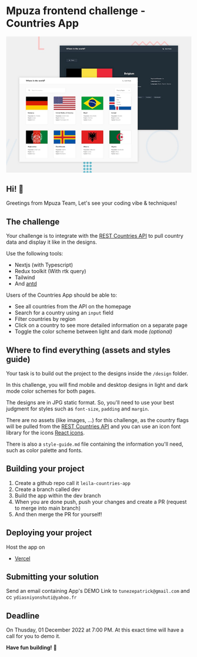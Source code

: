 # Mpuza frontend challenge - Countries App

![Countries App](./design/desktop-preview.jpg)

## Hi! 👋

Greetings from Mpuza Team, Let's see your coding vibe & techniques!

## The challenge

Your challenge is to integrate with the [REST Countries API](https://restcountries.com) to pull country data and display it like in the designs.

Use the following tools:

- Nextjs (with Typescript)
- Redux toolkit (With rtk query)
- Tailwind
- And [antd](https://ant.design)

Users of the Countries App should be able to:

- See all countries from the API on the homepage
- Search for a country using an `input` field
- Filter countries by region
- Click on a country to see more detailed information on a separate page
- Toggle the color scheme between light and dark mode _(optional)_

## Where to find everything (assets and styles guide)

Your task is to build out the project to the designs inside the `/design` folder.

In this challenge, you will find mobile and desktop designs in light and dark mode color schemes for both pages.

The designs are in JPG static format. So, you'll need to use your best judgment for styles such as `font-size`, `padding` and `margin`.

There are no assets (like images, ...) for this challenge, as the country flags will be pulled from the [REST Countries API](https://restcountries.com) and you can use an icon font library for the icons [React icons](https://react-icons.github.io/react-icons/).

There is also a `style-guide.md` file containing the information you'll need, such as color palette and fonts.

## Building your project

1. Create a github repo call it `leila-countries-app`
2. Create a branch called dev
3. Build the app within the dev branch
4. When you are done push, push your changes and create a PR (request to merge into main branch)
5. And then merge the PR for yourself!

## Deploying your project

Host the app on

- [Vercel](https://vercel.com/)

## Submitting your solution

Send an email containing App's DEMO Link to `tunezepatrick@gmail.com` and cc `ydiasniyonshuti@yahoo.fr`

## Deadline

On Thusday, 01 December 2022 at 7:00 PM. At this exact time will have a call for you to demo it.

**Have fun building!** 🚀
